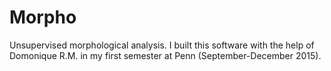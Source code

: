 # Morpho
Unsupervised morphological analysis. I built this software with the help of Domonique R.M. in my first semester at Penn (September-December 2015). 
